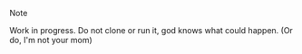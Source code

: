 > [!NOTE]
> Work in progress. Do not clone or run it, god knows what could happen. (Or do, I'm not your mom)

